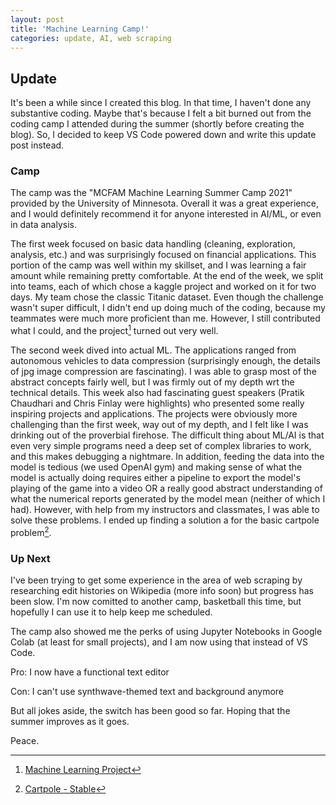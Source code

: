 ```yaml
---
layout: post
title: 'Machine Learning Camp!'
categories: update, AI, web scraping
---
```


## Update

It's been a while since I created this blog.  In that time, I haven't done any substantive coding.  Maybe that's because I felt a bit burned out from the coding camp I attended during the summer (shortly before creating the blog).  So, I decided to keep VS Code powered down and write this update post instead.

### Camp

The camp was the "MCFAM Machine Learning Summer Camp 2021" provided by the University of Minnesota.  Overall it was a great experience, and I would definitely recommend it for anyone interested in AI/ML, or even in data analysis.  

The first week focused on basic data handling (cleaning, exploration, analysis, etc.) and was surprisingly focused on financial applications.  This portion of the camp was well within my skillset, and I was learning a fair amount while remaining pretty comfortable.  At the end of the week, we split into teams, each of which chose a kaggle project and worked on it for two days.  My team chose the classic Titanic dataset.  Even though the challenge wasn't super difficult, I didn't end up doing much of the coding, because my teammates were much more proficient than me.  However, I still contributed what I could, and the project[^1] turned out very well.

The second week dived into actual ML.  The applications ranged from autonomous vehicles to data compression (surprisingly enough, the details of jpg image compression are fascinating).  I was able to grasp most of the abstract concepts fairly well, but I was firmly out of my depth wrt the technical details.  This week also had fascinating guest speakers (Pratik Chaudhari and Chris Finlay were highlights) who presented some really inspiring projects and applications.  The projects were obviously more challenging than the first week, way out of my depth, and I felt like I was drinking out of the proverbial firehose.  The difficult thing about ML/AI is that even very simple programs need a deep set of complex libraries to work, and this makes debugging a nightmare.  In addition, feeding the data into the model is tedious (we used OpenAI gym) and making sense of what the model is actually doing requires either a pipeline to export the model's playing of the game into a video OR a really good abstract understanding of what the numerical reports generated by the model mean (neither of which I had).  However, with help from my instructors and classmates, I was able to solve these problems.  I ended up finding a solution a for the basic cartpole problem[^2].

### Up Next

I've been trying to get some experience in the area of web scraping by researching edit histories on Wikipedia (more info soon) but progress has been slow.  I'm now comitted to another camp, basketball this time, but hopefully I can use it to help keep me scheduled.

The camp also showed me the perks of using Jupyter Notebooks in Google Colab (at least for small projects), and I am now using that instead of VS Code.

Pro: I now have a functional text editor

Con: I can't use synthwave-themed text and background anymore

But all jokes aside, the switch has been good so far.  Hoping that the summer improves as it goes.

Peace.  





[^1]: [Machine Learning Project](https://docs.google.com/presentation/d/1bmQbQUrrkZWYqilT3GgdXwwAJNqBYzCBAZQhIsRicZs/edit?usp=sharing 'Wow you found me')

[^2]: [Cartpole - Stable](https://drive.google.com/file/d/1kKWc2434hmCmC3uz69zhGPqP73x3eoyq/view?usp=sharing)

